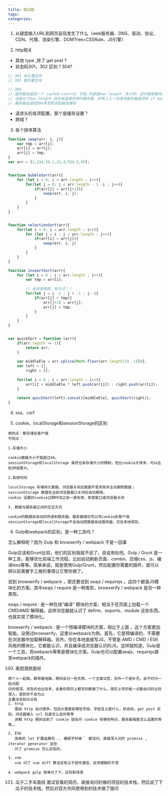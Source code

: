 ```yaml
---
title: 面试题
tags:
categories:
---
```

1. 从键盘输入URL到网页呈现发生了什么（web服务器、DNS、驱动、协议、CDN、代理、渲染引擎、DOMTree+CSSRule、JS引擎）


2. http相关
- 其他 type ,除了 get post ?
- 状态码301，302 区别？304?
```javascript
// 301 永久重定向
// 302 暂时重定向

// 304
// 服务器会返回一个 cached-control 字段,内容是max-length：多少秒，这叫强制缓存，如果在这么多秒内的再次请求都会被浏览器吞掉
// 当超过了max-length 则会发送请求询问服务器，并带上上一次请求服务器返回的 if modified since e-tag 和 last-modify 来确定文件是否有变动，如果没有变
// 服务器会返回304来告知浏览器走缓存
```
- 请求头的各项配置，那个是缓存设置？
- 跨域？


3. 各个排序算法
```javascript
function swap(arr, i, j){
    var tmp = arr[i];
    arr[i] = arr[j];
    arr[j] = tmp;
}
var arr = [1,234,34,1,23,4,534,5,45];


function bubbleSort(arr){
    for (let i = 0; i < arr.length ; i++){
        for(let j = 0; j < arr.length - 1 -i ; j++){
            if(arr[j] > arr[j+1]){
                swap(arr, i, j);
            }
        }
    }
}


function selectionSort(arr){
    for(let i = 0; i < arr.length ; i++){
        for (let j = i ; j < arr.length ; j++){
            if(arr[i] > arr[j]){
                swap(arr, i, j)
            }
        }
    }
}

function inseartSort(arr){
    for (let i = 0 ; i < arr.length ; i++){
        var tmp = arr[i];
        
        // 此处是倒叙，知识点！！
        for(let j = i -1 ; j > -1 ; j--){
            if(arr[j] > tmp){
                arr[j+1] = arr[j];
                arr[j] = tmp;
            }
        }
    }
}


var quickSort = function (arr){
    if(arr.legnth <= 1){
        return arr;
    }
    
    var middleEle = arr.splice(Math.floor(arr.length/2), 1)[0];
    var left = [],
        right = [];
    
    for(let i = 0 ; i < arr.length ; i++){
        arr[i] < middleEle ? left.push(arr[i]) : right.push(arr[i]);
    }
    
    return quickSort(left).concat([middleEle], quickSort(right));
}
```


4. xss、csrf


5. cookie、localStorage和sessionStorage的区别

```
相同点：都存储在客户端
不同点：

1.存储大小

cookie数据大小不能超过4k。
sessionStorage和localStorage 虽然也有存储大小的限制，但比cookie大得多，可以达到5M或更大。

2.有效时间

localStorage 存储持久数据，浏览器关闭后数据不丢失除非主动删除数据；
sessionStorage 数据在当前浏览器窗口关闭后自动删除。
cookie 设置的cookie过期时间之前一直有效，即使窗口或浏览器关闭

3. 数据与服务器之间的交互方式

cookie的数据会自动的传递到服务器，服务器端也可以写cookie到客户端
sessionStorage和localStorage不会自动把数据发给服务器，仅在本地保存。
```


6. Gulp和webpack的区别，是一种工具吗？

怎么解释呢？因为 Gulp 和 browserify / webpack 不是一回事

Gulp应该和Grunt比较，他们的区别我就不说了，说说用处吧。Gulp / Grunt 是一种工具，能够优化前端工作流程。比如自动刷新页面、combo、压缩css、js、编译less等等。简单来说，就是使用Gulp/Grunt，然后配置你需要的插件，就可以把以前需要手工做的事情让它帮你做了。

说到 browserify / webpack ，那还要说到 seajs / requirejs 。这四个都是JS模块化的方案。其中seajs / require 是一种类型，browserify / webpack 是另一种类型。


seajs / require : 是一种在线"编译" 模块的方案，相当于在页面上加载一个 CMD/AMD 解释器。这样浏览器就认识了 define、exports、module 这些东西。也就实现了模块化。

browserify / webpack : 是一个预编译模块的方案，相比于上面 ，这个方案更加智能。没用过browserify，这里以webpack为例。首先，它是预编译的，不需要在浏览器中加载解释器。另外，你在本地直接写JS，不管是 AMD / CMD / ES6 风格的模块化，它都能认识，并且编译成浏览器认识的JS。这样就知道，Gulp是一个工具，而webpack等等是模块化方案。Gulp也可以配置seajs、requirejs甚至webpack的插件。




100. 美团酒旅面经

    两个人一起面，都带着电脑，期间会记一些东西，一个主面试官，另外一个是补充，会不时问一些问题
    问的很深，涉及的也比较多，会看你简历上都写的都做了什么，简历上写的每一点都会问的比较深入，直到你不会为止
    主要涉及知识点有
    1. http
       围绕 http 会问很多，包括头里都有哪些字段，字段含义是什么，状态码，get post 区别，浏览器输入 url 后是怎么走的等等
       讲解 http 期间谈到了 cookie 就会问 cookie 有哪些特点，服务器端是怎么设置的等等。。
       
    2. ES6
       简单的 let 扩展运算符... 模板字符串`` 都没问，直接深入问的 promise , iterator generator 这些
       问了 promise 怎么实现的，
       
    3. vue 
       vue 问了 vue diff 算法还有父子组件通信，这块理解的不深
       
    4. webpack gulp 简单问了下，区别和场景
    
    
    
101. 瓜子二手车面经
    面试官看的简历，直接询问的做的项目的技术栈，然后说了下瓜子的技术栈，然后对双方共同使用到的技术做了提问
    
    
    
    